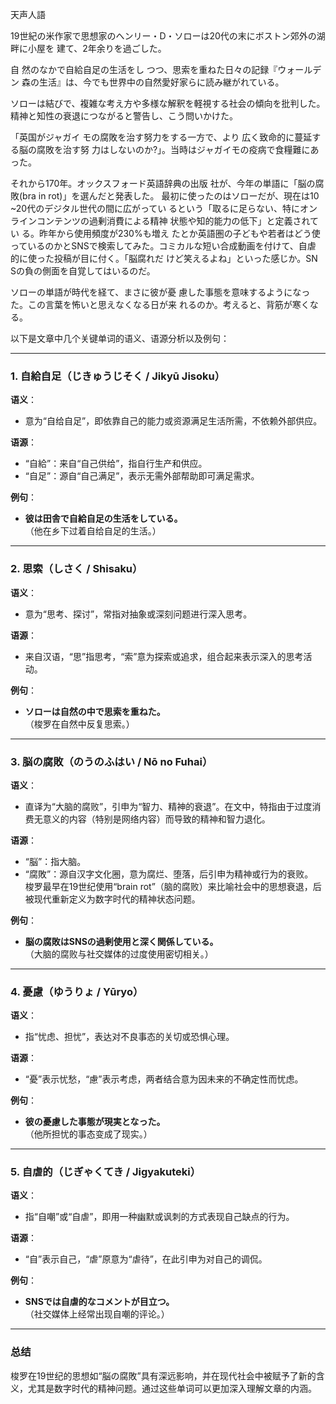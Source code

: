 天声人語

19世紀の米作家で思想家のへンリー・D・ソローは20代の末にボストン郊外の湖畔に小屋を 建て、2年余りを過ごした。

自 然のなかで自給自足の生活をし つつ、思索を重ねた日々の記録『ウォールデン 森の生活』は、今でも世界中の自然愛好家らに読み継がれている。

ソローは結びで、複雑な考え方や多様な解釈を軽視する社会の傾向を批判した。精神と知性の衰退につながると警告し、こう問いかけた。

「英国がジャガイ モの腐敗を治す努力をする一方で、より 広く致命的に蔓延する脳の腐敗を治す努 力はしないのか?」。当時はジャガイモの疫病で食糧難にあった。

それから170年。オックスフォード英語辞典の出版 社が、今年の単語に「脳の腐敗(bra in rot)」を選んだと発表した。 最初に使ったのはソローだが、現在は10 ~20代のデジタル世代の間に広がってい るという「取るに足らない、特にオン ラインコンテンツの過剰消費による精神 状態や知的能力の低下」と定義されてい る。昨年から使用頻度が230%も増え たとか英語圏の子どもや若者はどう使 っているのかとSNSで検索してみた。コミカルな短い合成動画を付けて、自虐 的に使った投稿が目に付く。「脳腐れだ けど笑えるよね」といった感じか。SN Sの負の側面を自覚してはいるのだ。

ソローの単語が時代を経て、まさに彼が憂 慮した事態を意味するようになった。この言葉を怖いと思えなくなる日が来 れるのか。考えると、背筋が寒くなる。


以下是文章中几个关键单词的语义、语源分析以及例句：  

---

### **1. 自給自足（じきゅうじそく / Jikyū Jisoku）**  
**语义**：  
- 意为“自给自足”，即依靠自己的能力或资源满足生活所需，不依赖外部供应。  

**语源**：  
- “自給”：来自“自己供给”，指自行生产和供应。  
- “自足”：源自“自己满足”，表示无需外部帮助即可满足需求。  

**例句**：  
- **彼は田舎で自給自足の生活をしている。**  
  （他在乡下过着自给自足的生活。）  

---

### **2. 思索（しさく / Shisaku）**  
**语义**：  
- 意为“思考、探讨”，常指对抽象或深刻问题进行深入思考。  

**语源**：  
- 来自汉语，“思”指思考，“索”意为探索或追求，组合起来表示深入的思考活动。  

**例句**：  
- **ソローは自然の中で思索を重ねた。**  
  （梭罗在自然中反复思索。）  

---

### **3. 脳の腐敗（のうのふはい / Nō no Fuhai）**  
**语义**：  
- 直译为“大脑的腐败”，引申为“智力、精神的衰退”。在文中，特指由于过度消费无意义的内容（特别是网络内容）而导致的精神和智力退化。  

**语源**：  
- “脳”：指大脑。  
- “腐敗”：源自汉字文化圈，意为腐烂、堕落，后引申为精神或行为的衰败。  
  梭罗最早在19世纪使用“brain rot”（脑的腐败）来比喻社会中的思想衰退，后被现代重新定义为数字时代的精神状态问题。  

**例句**：  
- **脳の腐敗はSNSの過剰使用と深く関係している。**  
  （大脑的腐败与社交媒体的过度使用密切相关。）  

---

### **4. 憂慮（ゆうりょ / Yūryo）**  
**语义**：  
- 指“忧虑、担忧”，表达对不良事态的关切或恐惧心理。  

**语源**：  
- “憂”表示忧愁，“慮”表示考虑，两者结合意为因未来的不确定性而忧虑。  

**例句**：  
- **彼の憂慮した事態が現実となった。**  
  （他所担忧的事态变成了现实。）  

---

### **5. 自虐的（じぎゃくてき / Jigyakuteki）**  
**语义**：  
- 指“自嘲”或“自虐”，即用一种幽默或讽刺的方式表现自己缺点的行为。  

**语源**：  
- “自”表示自己，“虐”原意为“虐待”，在此引申为对自己的调侃。  

**例句**：  
- **SNSでは自虐的なコメントが目立つ。**  
  （社交媒体上经常出现自嘲的评论。）  

---

### **总结**  
梭罗在19世纪的思想如“脳の腐敗”具有深远影响，并在现代社会中被赋予了新的含义，尤其是数字时代的精神问题。通过这些单词可以更加深入理解文章的内涵。
